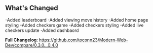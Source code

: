 ## What's Changed

-Added leaderboard
-Added viewing move history
-Added home page styling
-Added checkers game
-Added checkers styling
-Added live checkers update
-Added dashbaord

**Full Changelog**: https://github.com/toconn23/Modern-Web-Dev/compare/0.3.0...0.4.0
